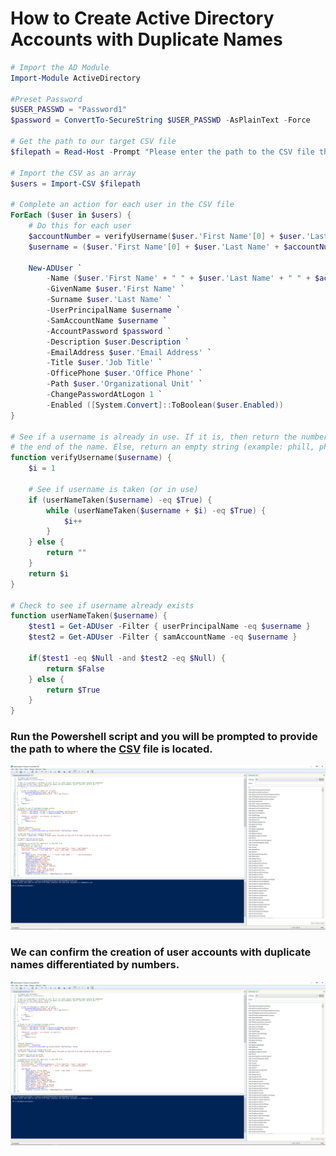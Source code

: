 <h1>How to Create Active Directory Accounts with Duplicate Names</h1>

```Powershell
﻿# Import the AD Module
Import-Module ActiveDirectory

#Preset Password
$USER_PASSWD = "Password1"
$password = ConvertTo-SecureString $USER_PASSWD -AsPlainText -Force

# Get the path to our target CSV file
$filepath = Read-Host -Prompt "Please enter the path to the CSV file that contains the new user accounts"

# Import the CSV as an array
$users = Import-CSV $filepath

# Complete an action for each user in the CSV file
ForEach ($user in $users) {
    # Do this for each user
    $accountNumber = verifyUsername($user.'First Name'[0] + $user.'Last Name')
    $username = ($user.'First Name'[0] + $user.'Last Name' + $accountNumber)

    New-ADUser `
        -Name ($user.'First Name' + " " + $user.'Last Name' + " " + $accountNumber) `
        -GivenName $user.'First Name' `
        -Surname $user.'Last Name' `
        -UserPrincipalName $username `
        -SamAccountName $username `
        -AccountPassword $password `
        -Description $user.Description `
        -EmailAddress $user.'Email Address' `
        -Title $user.'Job Title' `
        -OfficePhone $user.'Office Phone' `
        -Path $user.'Organizational Unit' `
        -ChangePasswordAtLogon 1 `
        -Enabled ([System.Convert]::ToBoolean($user.Enabled))
}

# See if a username is already in use. If it is, then return the number that should be appended 
# the end of the name. Else, return an empty string (example: phill, phill1, phill2 etc...)
function verifyUsername($username) {
    $i = 1 

    # See if username is taken (or in use)
    if (userNameTaken($username) -eq $True) {
        while (userNameTaken($username + $i) -eq $True) {
            $i++
        }
    } else {
        return ""
    }
    return $i
}

# Check to see if username already exists
function userNameTaken($username) {
    $test1 = Get-ADUser -Filter { userPrincipalName -eq $username } 
    $test2 = Get-ADUser -Filter { samAccountName -eq $username }

    if($test1 -eq $Null -and $test2 -eq $Null) {
        return $False
    } else {
        return $True
    }
}
```

### Run the Powershell script and you will be prompted to provide the path to where the [CSV](https://github.com/whuynhit/ActiveDirectory/blob/main/How%20to%20use%20Powershell%20with%20Active%20Directory/Creating%20User%20Accounts%20from%20a%20CSV%20File/sub/NewUsers.csv) file is located.
![dup](https://github.com/whuynhit/ActiveDirectory/blob/main/How%20to%20use%20Powershell%20with%20Active%20Directory/How%20to%20Create%20Active%20Directory%20Accounts%20with%20Duplicate%20Names/sub/1.png)

### We can confirm the creation of user accounts with duplicate names differentiated by numbers.
![dup](https://github.com/whuynhit/ActiveDirectory/blob/main/How%20to%20use%20Powershell%20with%20Active%20Directory/How%20to%20Create%20Active%20Directory%20Accounts%20with%20Duplicate%20Names/sub/1.png)
